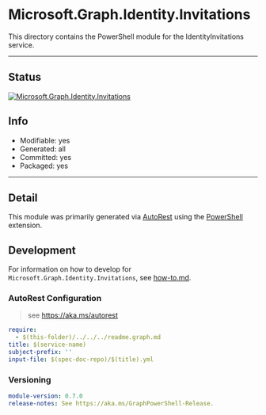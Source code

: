 <!-- region Generated -->
# Microsoft.Graph.Identity.Invitations
This directory contains the PowerShell module for the IdentityInvitations service.

---
## Status
[![Microsoft.Graph.Identity.Invitations](https://img.shields.io/powershellgallery/v/Microsoft.Graph.Identity.Invitations.svg?style=flat-square&label=Microsoft.Graph.Identity.Invitations "Microsoft.Graph.Identity.Invitations")](https://www.powershellgallery.com/packages/Microsoft.Graph.Identity.Invitations/)

## Info
- Modifiable: yes
- Generated: all
- Committed: yes
- Packaged: yes

---
## Detail
This module was primarily generated via [AutoRest](https://github.com/Azure/autorest) using the [PowerShell](https://github.com/Azure/autorest.powershell) extension.

## Development
For information on how to develop for `Microsoft.Graph.Identity.Invitations`, see [how-to.md](how-to.md).
<!-- endregion -->

### AutoRest Configuration

> see https://aka.ms/autorest

``` yaml
require:
  - $(this-folder)/../../../readme.graph.md
title: $(service-name)
subject-prefix: ''
input-file: $(spec-doc-repo)/$(title).yml
```
### Versioning

``` yaml
module-version: 0.7.0
release-notes: See https://aka.ms/GraphPowerShell-Release.
```
